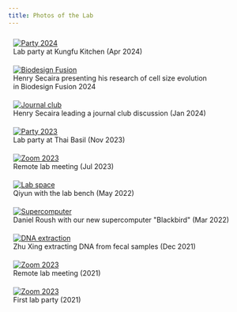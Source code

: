 ```yaml
---
title: Photos of the Lab
---
```


<figure style="float: left; width: 600px; margin: 10px;">
  <a href="assets/images/photos/Party_2024.jpg">
    <img src="assets/images/photos/Party_2024.jpg" alt="Party 2024">
  </a>
  <figcaption>Lab party at Kungfu Kitchen (Apr 2024) </figcaption>
</figure>

<figure style="float: left; width: 400px; margin: 10px;">
  <a href="assets/images/photos/Henry_fusion.jpg">
    <img src="assets/images/photos/Henry_fusion.jpg" alt="Biodesign Fusion">
  </a>
  <figcaption>Henry Secaira presenting his research of cell size evolution in Biodesign Fusion 2024</figcaption>
</figure>

<figure style="float: left; width: 600px; margin: 10px;">
  <a href="assets/images/photos/Henry_club_2024.jpg">
    <img src="assets/images/photos/Henry_club_2024.jpg" alt="Journal club">
  </a>
  <figcaption>Henry Secaira leading a journal club discussion (Jan 2024)</figcaption>
</figure>

<figure style="float: left; width: 600px; margin: 10px;">
  <a href="assets/images/photos/Party_2023.jpg">
    <img src="assets/images/photos/Party_2023.jpg" alt="Party 2023">
  </a>
  <figcaption>Lab party at Thai Basil (Nov 2023)</figcaption>
</figure>

<figure style="float: left; width: 800px; margin: 10px;">
  <a href="assets/images/photos/Zoom_2023.jpg">
    <img src="assets/images/photos/Zoom_2023.jpg" alt="Zoom 2023">
  </a>
  <figcaption>Remote lab meeting (Jul 2023)</figcaption>
</figure>

<figure style="float: left; width: 400px; margin: 10px;">
  <a href="assets/images/photos/Qiyun_lab_2022.jpg">
    <img src="assets/images/photos/Qiyun_lab_2022.jpg" alt="Lab space">
  </a>
  <figcaption>Qiyun with the lab bench (May 2022)</figcaption>
</figure>

<figure style="float: left; width: 600px; margin: 10px;">
  <a href="assets/images/photos/Daniel_Blackbird.jpg">
    <img src="assets/images/photos/Daniel_Blackbird.jpg" alt="Supercomputer">
  </a>
  <figcaption>Daniel Roush with our new supercomputer "Blackbird" (Mar 2022)</figcaption>
</figure>

<figure style="float: left; width: 600px; margin: 10px;">
  <a href="assets/images/photos/Zhu_DNA_extraction.jpg">
    <img src="assets/images/photos/Zhu_DNA_extraction.jpg" alt="DNA extraction">
  </a>
  <figcaption>Zhu Xing extracting DNA from fecal samples (Dec 2021)</figcaption>
</figure>

<figure style="float: left; width: 800px; margin: 10px;">
  <a href="assets/images/photos/Zoom_2021.jpg">
    <img src="assets/images/photos/Zoom_2021.jpg" alt="Zoom 2023">
  </a>
  <figcaption>Remote lab meeting (2021)</figcaption>
</figure>

<figure style="float: left; width: 600px; margin: 10px;">
  <a href="assets/images/photos/Party_2021.jpg">
    <img src="assets/images/photos/Party_2021.jpg" alt="Zoom 2023">
  </a>
  <figcaption>First lab party (2021)</figcaption>
</figure>
